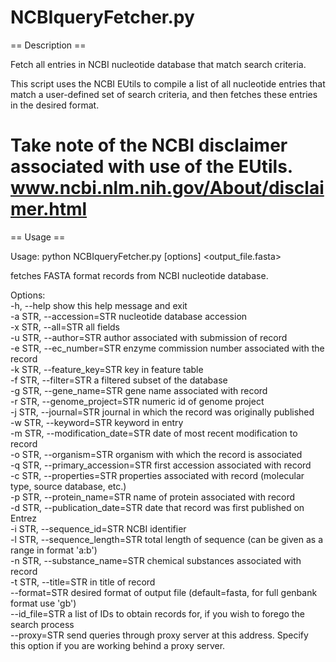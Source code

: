 NCBIqueryFetcher.py
================

== Description ==

Fetch all entries in NCBI nucleotide database that match search criteria. 

This script uses the NCBI EUtils to compile a list of all nucleotide entries that match a user-defined set of search criteria, and then fetches these entries in the desired format.

Take note of the NCBI disclaimer associated with use of the EUtils.
www.ncbi.nlm.nih.gov/About/disclaimer.html
================

== Usage ==

Usage: python NCBIqueryFetcher.py [options] <output_file.fasta>  

fetches FASTA format records from NCBI nucleotide database.  

Options:  
  -h, --help            		show this help message and exit  
  -a STR, --accession=STR		nucleotide database accession  
  -x STR, --all=STR     		all fields  
  -u STR, --author=STR  		author associated with submission of record  
  -e STR, --ec_number=STR		enzyme commission number associated with the record  
  -k STR, --feature_key=STR		key in feature table  
  -f STR, --filter=STR  		a filtered subset of the database  
  -g STR, --gene_name=STR		gene name associated with record  
  -r STR, --genome_project=STR		numeric id of genome project  
  -j STR, --journal=STR			journal in which the record was originally published  
  -w STR, --keyword=STR			keyword in entry  
  -m STR, --modification_date=STR	date of most recent modification to record  
  -o STR, --organism=STR		organism with which the record is associated  
  -q STR, --primary_accession=STR	first accession associated with record  
  -c STR, --properties=STR		properties associated with record (molecular type, source database, etc.)  
  -p STR, --protein_name=STR		name of protein associated with record  
  -d STR, --publication_date=STR	date that record was first published on Entrez  
  -i STR, --sequence_id=STR		NCBI identifier  
  -l STR, --sequence_length=STR		total length of sequence (can be given as a range in format 'a:b')  
  -n STR, --substance_name=STR		chemical substances associated with record  
  -t STR, --title=STR			in title of record  
  --format=STR				desired format of output file (default=fasta, for full genbank format use 'gb')  
  --id_file=STR				a list of IDs to obtain records for, if you wish to forego the search process  
  --proxy=STR				send queries through proxy server at this address. Specify this option if you are working behind a proxy server.
